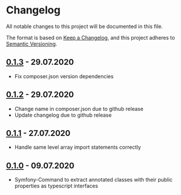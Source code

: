 Changelog
=========
All notable changes to this project will be documented in this file.

The format is based on [Keep a Changelog](https://keepachangelog.com/en/1.0.0/),
and this project adheres to [Semantic Versioning](https://semver.org/spec/v2.0.0.html).

[0.1.3] - 29.07.2020
--------------------
* Fix composer.json version dependencies

[0.1.2] - 29.07.2020
--------------------
* Change name in composer.json due to github release
* Update changelog due to github release

[0.1.1] - 27.07.2020
--------------------
* Handle same level array import statements correctly

[0.1.0] - 09.07.2020
--------------------
* Symfony-Command to extract annotated classes with their public properties as typescript interfaces

[0.1.3]: https://github.com/braune-digital/bd-php-to-ts-converter-bundle/tree/0.1.3
[0.1.2]: https://github.com/braune-digital/bd-php-to-ts-converter-bundle/tree/0.1.2
[0.1.1]: https://github.com/braune-digital/bd-php-to-ts-converter-bundle/tree/0.1.1
[0.1.0]: https://github.com/braune-digital/bd-php-to-ts-converter-bundle/tree/0.1.0
